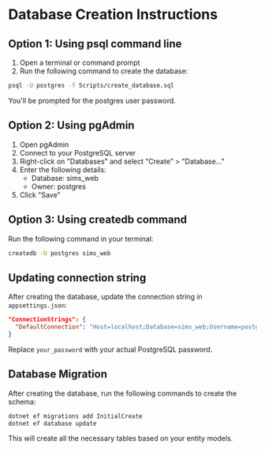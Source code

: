 # Database Creation Instructions

## Option 1: Using psql command line

1. Open a terminal or command prompt
2. Run the following command to create the database:

```bash
psql -U postgres -f Scripts/create_database.sql
```

You'll be prompted for the postgres user password.

## Option 2: Using pgAdmin

1. Open pgAdmin
2. Connect to your PostgreSQL server
3. Right-click on "Databases" and select "Create" > "Database..."
4. Enter the following details:
   - Database: sims_web
   - Owner: postgres
5. Click "Save"

## Option 3: Using createdb command

Run the following command in your terminal:

```bash
createdb -U postgres sims_web
```

## Updating connection string

After creating the database, update the connection string in `appsettings.json`:

```json
"ConnectionStrings": {
  "DefaultConnection": "Host=localhost;Database=sims_web;Username=postgres;Password=your_password"
}
```

Replace `your_password` with your actual PostgreSQL password.

## Database Migration

After creating the database, run the following commands to create the schema:

```bash
dotnet ef migrations add InitialCreate
dotnet ef database update
```

This will create all the necessary tables based on your entity models.